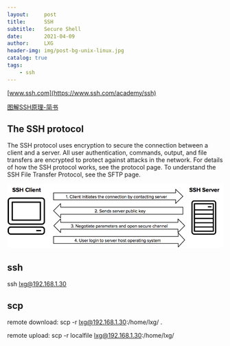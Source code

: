 ```yaml
---
layout:     post
title:      SSH
subtitle:   Secure Shell
date:       2021-04-09
author:     LXG
header-img: img/post-bg-unix-linux.jpg
catalog: true
tags:
    - ssh
---
```


[www.ssh.com](https://www.ssh.com/academy/ssh)

[图解SSH原理-简书](https://www.jianshu.com/p/33461b619d53)

## The SSH protocol

The SSH protocol uses encryption to secure the connection between a client and a server. All user authentication, commands, output, and file transfers are encrypted to protect against attacks in the network. For details of how the SSH protocol works, see the protocol page. To understand the SSH File Transfer Protocol, see the SFTP page.

![ssh_protocol](/images/ssh_protocol.webp)

## ssh 

ssh lxg@192.168.1.30

## scp

remote download: scp -r lxg@192.168.1.30:/home/lxg/ .

remote upload: scp -r localfile lxg@192.168.1.30:/home/lxg/


